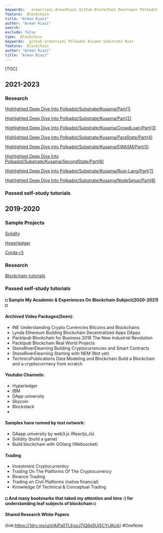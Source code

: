 ```yaml
---
keywords:   armanriazi ArmanRiazi Github Blockchain Developer Polkadot Kusama Substrate Rust
feature:  Blockchain 
title: "Arman Riazi"
author: "Arman Riazi"
search:
exclude: false
type:  Blockchain
keywords:  github armanriazi Polkadot Kusama Substrate Rust
feature:  Blockchain
author: "Arman Riazi"
title: "Arman Riazi"
---
```

[TOC]

## 2021-2023

### Research

 [Highlighted Deep Dive Into Polkadot/Substrate/Kusama/Part(1)](whitepaper.md)

 [Highlighted Deep Dive Into Polkadot/Substrate/Kusama/Part(2)](substrate-framework.md)

 [Highlighted Deep Dive Into Polkadot/Substrate/Kusama/CrowdLoan/Part(3)](crowdloan.md)

 [Highlighted Deep Dive Into Polkadot/Substrate/Kusama/ParaState/Part(4)](parastate.md)

 [Highlighted Deep Dive Into Polkadot/Substrate/Kusama/EWASM/Part(5)](ewasm.md)

 [Highlighted Deep Dive Into Polkadot/Substrate/Kusama/SecondState/Part(6)](secondstate.md)

 [Highlighted Deep Dive Into Polkadot/Substrate/Kusama/Rust-Lang/Part(7)](rust-lang.md)

 [Highlighted Deep Dive Into Polkadot/Substrate/Kusama/NodeSetup/Part(8)](setup.md)

### Passed self-study tutorials 


## 2019-2020

### Sample Projects 

[Solidity](Solidity.md)

[Hyperledger](Hyperledger.md)

[Corda-r3](Corda-r3.md)


### Research
[Blockchain-tutorials](Blockchain-tutorials.md)

### Passed self-study tutorials 

#### ◘ Sample My Academic & Experiences On Blockchain Subject(2020-2021) ◘

#### Archived Video Packages(**Seen**):
- INE Understanding Crypto Currencies Bitcoins and Blockchains
- Lynda Ethereum Building Blockchain Decentralized Apps DApps
- Packtpub Blockchain for Business 2018 The New Industrial Revolution
- Packtpub Blockchain Real World Projects
- StoneRiverElearning Building Cryptocurrencies and Smart Contracts
- StoneRiverElearning Starting with NEM (Not yet)
- TechnicsPublications Data Modeling and Blockchain
Build a Blockchain and a cryptocurrnecy from scratch
#### Youtube Channels:
- Hyperledger
- IBM 
- DApp university
- Skycoin
- Blockstack
-
#### Samples have runned by test network:
- DAapp university by web3.js (Reactjs,Js)
- Solidity (build a game)
- Build blockchain with GOlang (Websocket)
#### Trading
- Investment Cryptocurrentcy
- Trading On The Platforms Of The Cryptocurrency
- Binance Trading
- Trading on Civil Platforms (native financial)
- Knowledge Of Technical & Conceptual Trading
#### ◘ And many bookmarks that taked my attention and time :) for understanding leaf subjects of blockchain ◘
#### Shared Research White Papers
(link:https://1drv.ms/u/s!AiPa0TLEgzJ7jQ6q5Uj5CYjJKcik)
#OneNote

